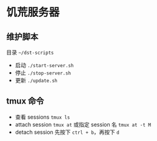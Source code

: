 # 饥荒服务器

## 维护脚本

目录 `~/dst-scripts`

- 启动 `./start-server.sh`
- 停止 `./stop-server.sh`
- 更新 `./update.sh`

## tmux 命令

- 查看 sessions `tmux ls`
- attach session `tmux at` 或指定 session 名 `tmux at -t M`
- detach session 先按下 `ctrl + b`，再按下 `d`

